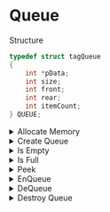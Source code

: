 # Queue
Structure

```c
typedef struct tagQueue
{
    int *pData;
    int size;
    int front;
    int rear;
    int itemCount;
} QUEUE;
```

<details><summary>Allocate Memory</summary>
<p>

```c
void *AllocateMemory(int sizeBytes, const char *strErr, bool bExit)
{
    void *pvMem = malloc(sizeBytes);

    if (NULL == pvMem)
    {
        fprintf(stderr, "Memory allocation failure: %s\n", strErr);

        if (bExit)
            exit(EXIT_FAILURE);
    }

    return pvMem;
}
```
</p>
</details>

<details><summary>Create Queue</summary>
<p>

```c
QUEUE *CreateQueue(int size)
{
    QUEUE *newQueue = AllocateMemory(sizeof(QUEUE), "CreateQueue newQueue", EXIT_PROGRAM);
    int *pData = AllocateMemory(sizeof(int) * size, "CreateQueue pData", EXIT_PROGRAM);
    newQueue->pData = pData;
    newQueue->size = size;
    newQueue->front = 0;
    newQueue->rear = 0;
    newQueue->itemCount = 0;

    return newQueue;
}
```
</p>
</details>

<details><summary>Is Empty</summary>
<p>

```c
bool IsEmpty(QUEUE *pQueue)
{
    return (pQueue->itemCount == 0);
}
```
</p>
</details>

<details><summary>Is Full</summary>
<p>

```c
bool IsFull(QUEUE *pQueue)
{
    return (pQueue->itemCount == pQueue->size);
}
```
</p>
</details>

<details><summary>Peek</summary>
<p>

```c
bool Peek(QUEUE *pQueue, int *pData)
{
    if (NULL != pQueue)
    {
        if (!IsEmpty(pQueue))
        {
            *pData = pQueue->pData[pQueue->front];
            return true;
        }
    }

    return false;
}
```
</p>
</details>

<details><summary>EnQueue</summary>
<p>

```c
bool EnQueue(QUEUE *pQueue, int data)
{
    if (NULL != pQueue)
    {
        if (!IsFull(pQueue))
        {
            pQueue->pData[pQueue->rear] = data;
            pQueue->rear = (pQueue->rear + 1) % pQueue->size;
            pQueue->itemCount++;
            return true;
        }
        printf("Queue is full\n");
    }

    return false;
}
```
</p>
</details>

<details><summary>DeQueue</summary>
<p>

```c
bool DeQueue(QUEUE *pQueue, int *pData)
{
    if (NULL != pQueue)
    {
        if (!IsEmpty(pQueue))
        {
            *pData = pQueue->pData[pQueue->front];
            pQueue->front = (pQueue->front + 1) % pQueue->size;
            pQueue->itemCount--;
            return true;
        }
        printf("Queue is empty\n");
    }

    return false;
}
```
</p>
</details>

<details><summary>Destroy Queue</summary>
<p>

```c
void DestroyQueue(QUEUE *pQueue)
{
    if (NULL != pQueue)
    {
        free(pQueue->pData);
        free(pQueue);
    }
}
```
</p>
</details>
